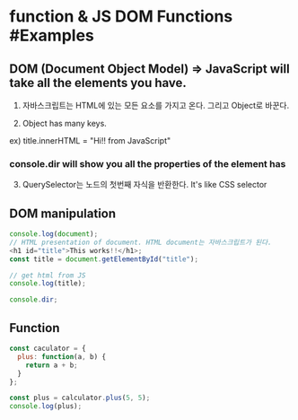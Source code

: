 # function & JS DOM Functions #Examples

## DOM (Document Object Model) => JavaScript will take all the elements you have.

1. 자바스크립트는 HTML에 있는 모든 요소를 가지고 온다. 그리고 Object로 바꾼다.

2. Object has many keys.

ex) title.innerHTML = "Hi!! from JavaScript"

### console.dir will show you all the properties of the element has

3. QuerySelector는 노드의 첫번째 자식을 반환한다. It's like CSS selector

## DOM manipulation

```js
console.log(document);
// HTML presentation of document. HTML document는 자바스크립트가 된다.
<h1 id="title">This works!!</h1>;
const title = document.getElementById("title");

// get html from JS
console.log(title);
```

```js
console.dir;
```

## Function

```js
const caculator = {
  plus: function(a, b) {
    return a + b;
  }
};

const plus = calculator.plus(5, 5);
console.log(plus);
```
